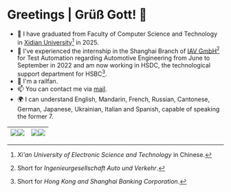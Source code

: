 # Greetings | Grüß Gott! 👋

<!--
**K-PK66/K-PK66** is a ✨ _special_ ✨ repository because its `README.md` (this file) appears on your GitHub profile.

Here are some ideas to get you started:

- 🔭 I’m currently working on ...
- 🌱 I’m currently learning ...
- 👯 I’m looking to collaborate on ...
- 🤔 I’m looking for help with ...
- 💬 Ask me about ...
- 📫 How to reach me: ...
- 😄 Pronouns: ...
- ⚡ Fun fact: ...
-->
- 🏫 I have graduated from Faculty of Computer Science and Technology in [Xidian University](https://en.wikipedia.org/wiki/Xidian_University)[^1] in 2025.
- 👔 I've experienced the internship in the Shanghai Branch of [IAV GmbH](https://en.wikipedia.org/wiki/IAV_GmbH)[^2] for Test Automation regarding Automotive Engineering from June to September in 2022 and am now working in HSDC, the technological support department for HSBC[^3].
- 🤔 I'm a railfan.
- 📫 You can contact me via [mail](mailto:gu.pq@ro.ru).
- 🌍 I can understand English, Mandarin, French, Russian, Cantonese, German, Japanese, Ukrainian, Italian and Spanish, capable of speaking the former 7.


| <a href="https://github-readme-stats-one-bice.vercel.app/api?username=K-PK66&show_icons=true&include_all_commits=true&icon_color=A9A886&title_color=92905D&hide_border=true&role=OWNER,ORGANIZATION_MEMBER#gh-light-mode-only"><img align="center" src="https://github-readme-stats-one-bice.vercel.app/api?username=K-PK66&show_icons=true&include_all_commits=true&icon_color=A9A886&title_color=92905D&hide_border=true&role=OWNER,ORGANIZATION_MEMBER#gh-light-mode-only" /></a><a href="https://github-readme-stats-one-bice.vercel.app/api?username=K-PK66&bg_color=0d1117&text_color=D5D1AE&show_icons=true&include_all_commits=true&icon_color=D5D1Ae&title_color=BFC096&hide_border=true&role=OWNER,ORGANIZATION_MEMBER#gh-dark-mode-only"><img align="center" src="https://github-readme-stats-one-bice.vercel.app/api?username=K-PK66&bg_color=0d1117&text_color=D5D1AE&show_icons=true&include_all_commits=true&icon_color=D5D1Ae&title_color=BFC096&hide_border=true&role=OWNER,ORGANIZATION_MEMBER#gh-dark-mode-only" /></a> | <a href="https://github-readme-stats-one-bice.vercel.app/api/top-langs/?username=K-PK66&layout=compact&langs_count=8&include_all_commits=true&icon_color=A9A886&hide_border=true&title_color=92905D&role=OWNER,ORGANIZATION_MEMBER&hide=javascript,html#gh-light-mode-only"><img align="center" src="https://github-readme-stats-one-bice.vercel.app/api/top-langs/?username=K-PK66&layout=compact&langs_count=8&include_all_commits=true&icon_color=A9A886&hide_border=true&title_color=92905D&role=OWNER,ORGANIZATION_MEMBER&hide=javascript,html#gh-light-mode-only" /></a><a href="https://github-readme-stats-one-bice.vercel.app/api/top-langs/?username=K-PK66&bg_color=0d1117&text_color=D5D1AE&layout=compact&langs_count=8&include_all_commits=true&icon_color=D5D1Ae&hide_border=true&title_color=BFC096&role=OWNER,ORGANIZATION_MEMBER&hide=javascript,html#gh-dark-mode-only"><img align="center" src="https://github-readme-stats-one-bice.vercel.app/api/top-langs/?username=K-PK66&bg_color=0d1117&text_color=D5D1AE&layout=compact&langs_count=8&include_all_commits=true&icon_color=D5D1Ae&hide_border=true&title_color=BFC096&role=OWNER,ORGANIZATION_MEMBER&hide=javascript,html#gh-dark-mode-only" /></a> |
| ------------- | ------------- |


[^1]: *Xi'an University of Electronic Science and Technology* in Chinese.
[^2]: Short for *Ingenieurgesellschaft Auto und Verkehr*.
[^3]: Short for *Hong Kong and Shanghai Banking Corporation*.
